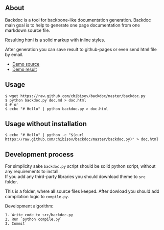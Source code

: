 ## About

Backdoc is a tool for backbone-like documentation generation.
Backdoc main goal is to help to generate one page documentation from one markdown source file.  

Resulting html is a solid markup with inline styles.  

After generation you can save result to github-pages or even send html file by email.

* [Demo source](https://raw.github.com/chibisov/backdoc/master/demo/demo.md)
* [Demo result](http://chibisov.github.io/backdoc/demo/demo.html)

## Usage

    $ wget https://raw.github.com/chibisov/backdoc/master/backdoc.py
    $ python backdoc.py doc.md > doc.html
    $ # or
    $ echo "# Hello" | python backdoc.py > doc.html

## Usage without installation

    $ echo "# Hello" | python -c "$(curl https://raw.github.com/chibisov/backdoc/master/backdoc.py)" > doc.html


## Development process

For simplicity sake `backdoc.py` script should be solid python script, without any requirements to install.  
If you add any third-party libraries you should download theme to `src` folder.  

This is a folder, where all source files keeped. After dowload you should add compilation logic to `compile.py`.

Development algorithm:

    1. Write code to src/backdoc.py
    2. Run `python compile.py`
    3. Commit